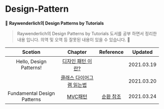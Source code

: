 # Design-Pattern

:closed_book: **Raywenderlich의 Design Patterns by Tutorials**

> Raywenderlich의 Design Patterns by Tutorials 도서를 공부 하면서 정리한 내용 입니다.
> 의역 및 오역 등 잘못된 내용이 있을 수 있습니다. :pray:

|           Scetion           |                                       Chapter                                        |                           Reference                            |  Updated   |
| :-------------------------: | :----------------------------------------------------------------------------------: | :------------------------------------------------------------: | :--------: |
|   Hello, Design Patterns!   |     [디자인 패턴 이란?](/1.Hello,%20Design%20Patterns!/WhatareDesignPatterns.md)     |                                                                | 2021.03.19 |
|                             | [클래스 다이어그램 읽는법](/1.Hello,%20Design%20Patterns!/HowtoReadAclassDiagram.md) |                                                                | 2021.03.20 |
| Fundamental Design Patterns |             [MVC패턴](/2.Fundamental%20Design%20Patterns/MVCPattern.md)              | [순환 참조](/2.Fundamental%20Design%20Patterns/RetainCycle.md) | 2021.03.24 |
